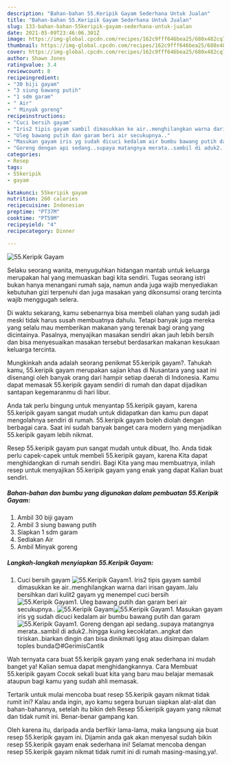```yaml
---
description: "Bahan-bahan 55.Keripik Gayam Sederhana Untuk Jualan"
title: "Bahan-bahan 55.Keripik Gayam Sederhana Untuk Jualan"
slug: 133-bahan-bahan-55keripik-gayam-sederhana-untuk-jualan
date: 2021-05-09T23:46:06.301Z
image: https://img-global.cpcdn.com/recipes/162c9fff646bea25/680x482cq70/55keripik-gayam-foto-resep-utama.jpg
thumbnail: https://img-global.cpcdn.com/recipes/162c9fff646bea25/680x482cq70/55keripik-gayam-foto-resep-utama.jpg
cover: https://img-global.cpcdn.com/recipes/162c9fff646bea25/680x482cq70/55keripik-gayam-foto-resep-utama.jpg
author: Shawn Jones
ratingvalue: 3.4
reviewcount: 8
recipeingredient:
- "30 biji gayam"
- "3 siung bawang putih"
- "1 sdm garam"
- " Air"
- " Minyak goreng"
recipeinstructions:
- "Cuci bersih gayam"
- "Iris2 tipis gayam sambil dimasukkan ke air..menghilangkan warna dari irisan gayam..lalu bersihkan dari kulit2 gayam yg menempel cuci bersih"
- "Uleg bawang putih dan garam beri air secukupnya.."
- "Masukan gayam iris yg sudah dicuci kedalam air bumbu bawang putih dan garam"
- "Goreng dengan api sedang..supaya matangnya merata..sambil di aduk2..hingga kuing kecoklatan..angkat dan tiriskan..biarkan dingin dan bisa dinikmati lgsg atau disimpan dalam toples bunda😊#GerimisCantik"
categories:
- Resep
tags:
- 55keripik
- gayam

katakunci: 55keripik gayam 
nutrition: 260 calories
recipecuisine: Indonesian
preptime: "PT37M"
cooktime: "PT59M"
recipeyield: "4"
recipecategory: Dinner

---
```



![55.Keripik Gayam](https://img-global.cpcdn.com/recipes/162c9fff646bea25/680x482cq70/55keripik-gayam-foto-resep-utama.jpg)

Selaku seorang wanita, menyuguhkan hidangan mantab untuk keluarga merupakan hal yang memuaskan bagi kita sendiri. Tugas seorang istri bukan hanya menangani rumah saja, namun anda juga wajib menyediakan kebutuhan gizi terpenuhi dan juga masakan yang dikonsumsi orang tercinta wajib menggugah selera.

Di waktu  sekarang, kamu sebenarnya bisa membeli olahan yang sudah jadi meski tidak harus susah membuatnya dahulu. Tetapi banyak juga mereka yang selalu mau memberikan makanan yang terenak bagi orang yang dicintainya. Pasalnya, menyajikan masakan sendiri akan jauh lebih bersih dan bisa menyesuaikan masakan tersebut berdasarkan makanan kesukaan keluarga tercinta. 



Mungkinkah anda adalah seorang penikmat 55.keripik gayam?. Tahukah kamu, 55.keripik gayam merupakan sajian khas di Nusantara yang saat ini disenangi oleh banyak orang dari hampir setiap daerah di Indonesia. Kamu dapat memasak 55.keripik gayam sendiri di rumah dan dapat dijadikan santapan kegemaranmu di hari libur.

Anda tak perlu bingung untuk menyantap 55.keripik gayam, karena 55.keripik gayam sangat mudah untuk didapatkan dan kamu pun dapat mengolahnya sendiri di rumah. 55.keripik gayam boleh diolah dengan berbagai cara. Saat ini sudah banyak banget cara modern yang menjadikan 55.keripik gayam lebih nikmat.

Resep 55.keripik gayam pun sangat mudah untuk dibuat, lho. Anda tidak perlu capek-capek untuk membeli 55.keripik gayam, karena Kita dapat menghidangkan di rumah sendiri. Bagi Kita yang mau membuatnya, inilah resep untuk menyajikan 55.keripik gayam yang enak yang dapat Kalian buat sendiri.

<!--inarticleads1-->

##### Bahan-bahan dan bumbu yang digunakan dalam pembuatan 55.Keripik Gayam:

1. Ambil 30 biji gayam
1. Ambil 3 siung bawang putih
1. Siapkan 1 sdm garam
1. Sediakan  Air
1. Ambil  Minyak goreng




<!--inarticleads2-->

##### Langkah-langkah menyiapkan 55.Keripik Gayam:

1. Cuci bersih gayam
<img src="https://img-global.cpcdn.com/steps/d03323feb7d01750/160x128cq70/55keripik-gayam-langkah-memasak-1-foto.jpg" alt="55.Keripik Gayam">1. Iris2 tipis gayam sambil dimasukkan ke air..menghilangkan warna dari irisan gayam..lalu bersihkan dari kulit2 gayam yg menempel cuci bersih
<img src="https://img-global.cpcdn.com/steps/f12f3afb45c2db26/160x128cq70/55keripik-gayam-langkah-memasak-2-foto.jpg" alt="55.Keripik Gayam">1. Uleg bawang putih dan garam beri air secukupnya..
<img src="https://img-global.cpcdn.com/steps/cfd345be3cea8b7d/160x128cq70/55keripik-gayam-langkah-memasak-3-foto.jpg" alt="55.Keripik Gayam"><img src="https://img-global.cpcdn.com/steps/0ca16c7b4b766b1f/160x128cq70/55keripik-gayam-langkah-memasak-3-foto.jpg" alt="55.Keripik Gayam">1. Masukan gayam iris yg sudah dicuci kedalam air bumbu bawang putih dan garam
<img src="https://img-global.cpcdn.com/steps/0907629ed6bb0773/160x128cq70/55keripik-gayam-langkah-memasak-4-foto.jpg" alt="55.Keripik Gayam">1. Goreng dengan api sedang..supaya matangnya merata..sambil di aduk2..hingga kuing kecoklatan..angkat dan tiriskan..biarkan dingin dan bisa dinikmati lgsg atau disimpan dalam toples bunda😊#GerimisCantik




Wah ternyata cara buat 55.keripik gayam yang enak sederhana ini mudah banget ya! Kalian semua dapat menghidangkannya. Cara Membuat 55.keripik gayam Cocok sekali buat kita yang baru mau belajar memasak ataupun bagi kamu yang sudah ahli memasak.

Tertarik untuk mulai mencoba buat resep 55.keripik gayam nikmat tidak rumit ini? Kalau anda ingin, ayo kamu segera buruan siapkan alat-alat dan bahan-bahannya, setelah itu bikin deh Resep 55.keripik gayam yang nikmat dan tidak rumit ini. Benar-benar gampang kan. 

Oleh karena itu, daripada anda berfikir lama-lama, maka langsung aja buat resep 55.keripik gayam ini. Dijamin anda gak akan menyesal sudah bikin resep 55.keripik gayam enak sederhana ini! Selamat mencoba dengan resep 55.keripik gayam nikmat tidak rumit ini di rumah masing-masing,ya!.


